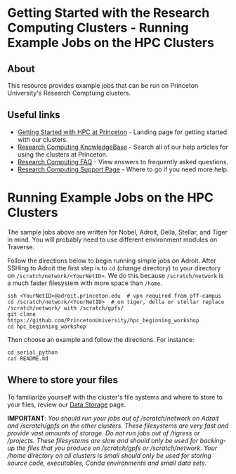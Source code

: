 # Getting Started with the Research Computing Clusters - Running Example Jobs on the HPC Clusters

## About
This resource provides example jobs that can be run on Princeton University's Research Comptuing clusters. 

## Useful links

* [Getting Started with HPC at Princeton](https://researchcomputing.princeton.edu/getting-started) - Landing page for getting started with our clusters.    
* [Research Computing KnowledgeBase](https://researchcomputing.princeton.edu/support/knowledge-base) - Search all of our help articles for using the clusters at Princeton.  
* [Research Computing FAQ](https://researchcomputing.princeton.edu/support/faq) - View answers to frequently asked questions.  
* [Research Computing Support Page](https://researchcomputing.princeton.edu/support) - Where to go if you need more help. 

<!--
## Survey Link

Please fill out our [survey for the Fall 2021 workshop](https://docs.google.com/forms/d/e/1FAIpQLSfBLpW9f5VEPikTR9MCPrw4hSKX2eCrFr1Ri0hiqDokR8qXNg/viewform).

## Authorship

This guide was created by Ben Hicks. It has been extended and modified by Jonathan Halverson, Gabe Perez-Giz,  Carolina Roe-Raymond, and Calla Chennault. Some of the content was originally written by Uno Vaaland.

## Workshop Survey
[Click here](https://bit.ly/hpcintro_24feb20)
-->

# Running Example Jobs on the HPC Clusters

The sample jobs above are written for Nobel, Adroit, Della, Stellar, and Tiger in mind. You will probably need to use different environment modules on Traverse.

Follow the directions below to begin running simple jobs on Adroit.
After SSHing to Adroit the first step is to `cd` (change directory)
to your directory on `/scratch/network/<YourNetID>`. We do this because `/scratch/network`
is a much faster filesystem with more space than `/home`.

```
ssh <YourNetID>@adroit.princeton.edu  # vpn required from off-campus
cd /scratch/network/<YourNetID>  # on tiger, della or stellar replace /scratch/network/ with /scratch/gpfs/
git clone https://github.com/PrincetonUniversity/hpc_beginning_workshop
cd hpc_beginning_workshop
```

Then choose an example and follow the directions. For instance:

```
cd serial_python
cat README.md
```

## Where to store your files

To familiarize yourself with the cluster's file systems and where to store to your files, review our [Data Storage](https://researchcomputing.princeton.edu/support/knowledge-base/data-storage) page.

**IMPORTANT**: *You should run your jobs out of /scratch/network on Adroit and /scratch/gpfs on the other clusters. These filesystems are very fast and provide vast amounts of storage. Do not run jobs out of /tigress or /projects. These filesystems are slow and should only be used for backing-up the files that you produce on /scratch/gpfs or /scratch/network. Your /home directory on all clusters is small should only be used for storing source code, executables, Conda environments and small data sets*.


